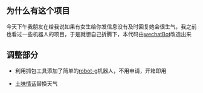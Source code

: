 ## 为什么有这个项目

   今天下午我朋友在给我说如果有女生给你发信息没有及时回复她会很生气，我之前也看过一些机器人的项目，于是就想自己折腾下，本代码由[wechatBot](https://github.com/gengchen528/wechatBot)改造出来

## 调整部分

 * 利用抓包工具添加了简单的[robot-g](http://www.robot-g.com)机器人，不用申请，开箱即用 
 
 * [土味情话](https://api.lovelive.tools/api/SweetNothings)替换天气

